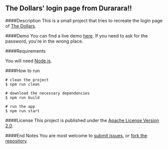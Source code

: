 The Dollars' login page from Durarara!!
---------------------------------------
####Description
This is a small project that tries to recreate the login page of [The Dollars](
http://durarara.wikia.com/wiki/Dollars).

####Demo
You can find a live demo [here](http://farhan.io/dollars/). If you need to ask for the password, you're in the wrong place.


####Requirements

You will need [Node.js](https://nodejs.org/).

####How to run

    # clean the project
    $ npm run clean
    
    # download the necessary dependencies  
    $ npm run build

    # run the app
    $ npm run start

####License
This project is published under the [Apache License Version 2.0](
https://github.com/farhan3/dollars-login/blob/master/LICENSE.txt).

####End Notes
You are most welcome to [submit issues](
https://github.com/farhan3/dollars-login/issues), or [fork the repository](
https://github.com/farhan3/dollars-login).

